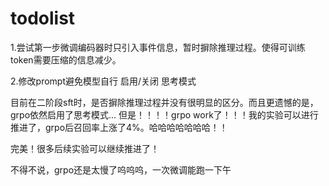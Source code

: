 # todolist
1.尝试第一步微调编码器时只引入事件信息，暂时摒除推理过程。使得可训练token需要压缩的信息减少。

2.修改prompt避免模型自行 启用/关闭 思考模式

目前在二阶段sft时，是否摒除推理过程并没有很明显的区分。而且更遗憾的是，grpo依然启用了思考模式...
但是！！！！grpo work了！！！我的实验可以进行推进了，grpo后召回率上涨了4%。哈哈哈哈哈哈哈！！

完美！很多后续实验可以继续推进了！

不得不说，grpo还是太慢了呜呜呜，一次微调能跑一下午
